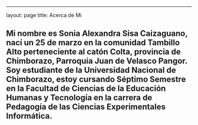 ---
layout: page
title: Acerca de Mi

Mi nombre es Sonia Alexandra Sisa Caizaguano, nací un 25 de marzo en la comunidad Tambillo Alto
perteneciente al catón Colta, provincia de Chimborazo, Parroquia Juan de Velasco Pangor.
Soy estudiante de la Universidad Nacional de Chimborazo, estoy cursando
Séptimo Semestre en la Facultad de Ciencias de la Educación Humanas y Tecnología
en la carrera de Pedagogía de las Ciencias Experimentales Informática.
----

